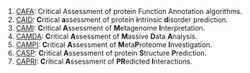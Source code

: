 
1. [CAFA](https://www.biofunctionprediction.org/cafa/): Critical Assessment of protein Function Annotation algorithms.
1. [CAID](https://idpcentral.org/caid): **C**ritical **a**ssessment of protein **i**ntrinsic **d**isorder prediction.
1. [CAMI](https://www.microbiome-cosi.org/cami): **C**ritical **A**ssessment of **M**etagenome **I**nterpretation.
1. [CAMDA](http://camda.info/): **C**ritical **A**ssessment of **M**assive **D**ata **A**nalysis.
1. [CAMPI](https://metaproteomics.org/collaborative_projects/): **C**ritical **A**ssessment of **M**eta**P**roteome **I**nvestigation.
1. [CASP](https://predictioncenter.org/): **C**ritical **A**ssessment of protein **S**tructure **P**rediction.
1. [CAPRI](https://www.capri-docking.org/about/): **C**ritical **A**ssessment of **PR**edicted **I**nteractions.
